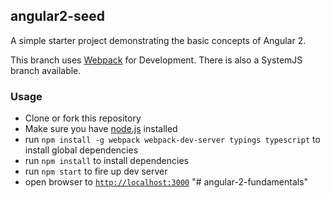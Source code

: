 ## angular2-seed

A simple starter project demonstrating the basic concepts of Angular 2.

This branch uses [Webpack](https://webpack.github.io/) for Development. There is also a SystemJS branch available.

### Usage
- Clone or fork this repository
- Make sure you have [node.js](https://nodejs.org/) installed
- run `npm install -g webpack webpack-dev-server typings typescript` to install global dependencies
- run `npm install` to install dependencies
- run `npm start` to fire up dev server
- open browser to [`http://localhost:3000`](http://localhost:3000)
"# angular-2-fundamentals" 
